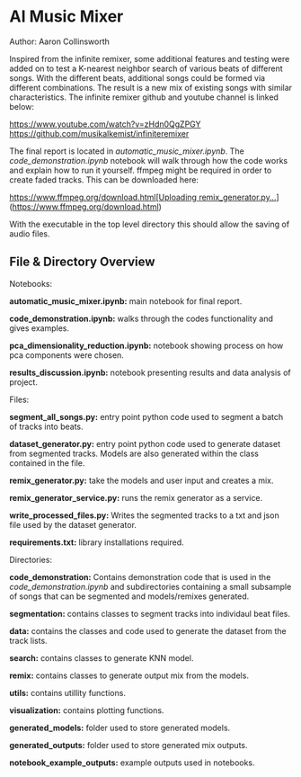 # AI Music Mixer
Author: Aaron Collinsworth

Inspired from the infinite remixer, some additional features and testing were added on to test a K-nearest neighbor search of various beats of different songs. With the different beats, additional songs could be formed via different combinations. The result is a new mix of existing songs with similar characteristics. The infinite remixer github and youtube channel is linked below:

https://www.youtube.com/watch?v=zHdn0QgZPGY
https://github.com/musikalkemist/infiniteremixer

The final report is located in *automatic_music_mixer.ipynb*. The *code_demonstration.ipynb* notebook will walk through how the code works and explain how to run it yourself. ffmpeg might be required in order to create faded tracks. This can be downloaded here:

[https://www.ffmpeg.org/download.html[Uploading remix_generator.py…]()](https://www.ffmpeg.org/download.html)

With the executable in the top level directory this should allow the saving of audio files.

## File & Directory Overview

Notebooks:

**automatic_music_mixer.ipynb:** main notebook for final report. 

**code_demonstration.ipynb:** walks through the codes functionality and gives examples.

**pca_dimensionality_reduction.ipynb:** notebook showing process on how pca components were chosen.

**results_discussion.ipynb:** notebook presenting results and data analysis of project.

Files:

**segment_all_songs.py:** entry point python code used to segment a batch of tracks into beats.

**dataset_generator.py:** entry point python code used to generate dataset from segmented tracks. Models are also generated within the class contained in the file.

**remix_generator.py:** take the models and user input and creates a mix.

**remix_generator_service.py:** runs the remix generator as a service.

**write_processed_files.py:** Writes the segmented tracks to a txt and json file used by the dataset generator.

**requirements.txt:** library installations required.

Directories:

**code_demonstration:** Contains demonstration code that is used in the *code_demonstration.ipynb* and subdirectories containing a small subsample of songs that can be segmented and models/remixes generated.

**segmentation:** contains classes to segment tracks into individaul beat files.

**data:** contains the classes and code used to generate the dataset from the track lists.

**search:** contains classes to generate KNN model.

**remix:** contains classes to generate output mix from the models.

**utils:** contains utillity functions.

**visualization:** contains plotting functions.

**generated_models:** folder used to store generated models.

**generated_outputs:** folder used to store generated mix outputs.

**notebook_example_outputs:** example outputs used in notebooks.



